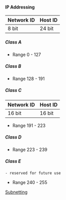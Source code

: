  #### IP Addressing

Network ID | Host ID
---- | ---
8 bit | 24 bit


##### Class A
- Range 0 - 127
##### Class B
- Range 128 - 191

##### Class C

Network ID | Host ID
--- | ---
16 bit | 16 bit

- Range 191 - 223

##### Class D
- Range 223 - 239

##### Class E
	- reserved for future use
- Range 240 - 255

[Subnetting](obsidian://open?vault=Computer%20Network&file=Subnetting)



